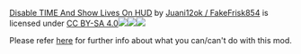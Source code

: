 [Disable TIME And Show Lives On HUD](https://gamebanana.com/mods/561987) by [Juani12ok / FakeFrisk854](https://gamebanana.com/members/2105843) is licensed under [CC BY-SA 4.0![](https://mirrors.creativecommons.org/presskit/icons/cc.svg?ref=chooser-v1)![](https://mirrors.creativecommons.org/presskit/icons/by.svg?ref=chooser-v1)![](https://mirrors.creativecommons.org/presskit/icons/sa.svg?ref=chooser-v1)](https://creativecommons.org/licenses/by-sa/4.0/?ref=chooser-v1)

Please refer [here](https://gamebanana.com/mods/license/561987) for further info about what you can/can't do with this mod.
